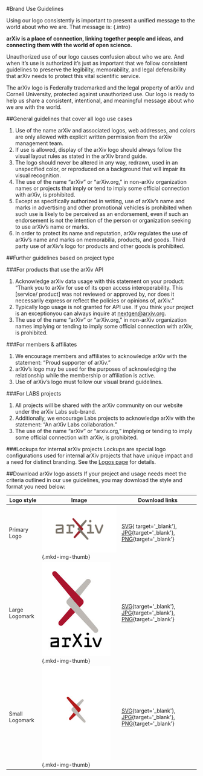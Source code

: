 #Brand Use Guidelines

Using our logo consistently is important to present a unified message to the world about who we are. That message is:
{.intro}

**arXiv is a place of connection, linking together people and ideas, and connecting them with the world of open science.**

Unauthorized use of our logo causes confusion about who we are. And when it’s use is authorized it’s just as important that we follow consistent guidelines to preserve the legibility, memorability, and legal defensibility that arXiv needs to protect this vital scientific service.

The arXiv logo is Federally trademarked and the legal property of arXiv and Cornell University, protected against unauthorized use. Our logo is ready to help us share a consistent, intentional, and meaningful message about who we are with the world.

##General guidelines that cover all logo use cases
1. Use of the name arXiv and associated logos, web addresses, and colors are only allowed with explicit written permission from the arXiv management team.
2. If use is allowed, display of the arXiv logo should always follow the visual layout rules as stated in the arXiv brand guide.
3. The logo should never be altered in any way, redrawn, used in an unspecified color, or reproduced on a background that will impair its visual recognition.
4. The use of the name “arXiv” or “arXiv.org,” in non-arXiv organization names or projects that imply or tend to imply some official connection with arXiv, is prohibited.
5. Except as specifically authorized in writing, use of arXiv’s name and marks in advertising and other promotional vehicles is prohibited when such use is likely to be perceived as an endorsement, even if such an endorsement is not the intention of the person or organization seeking to use arXiv’s name or marks.
6. In order to protect its name and reputation, arXiv regulates the use of arXiv’s name and marks on memorabilia, products, and goods. Third party use of arXiv’s logo for products and other goods is prohibited.

##Further guidelines based on project type

###For products that use the arXiv API
1. Acknowledge arXiv data usage with this statement on your product: ​“Thank you to arXiv for use of its open access interoperability. This [service/ product] was not reviewed or approved by, nor does it necessarily express or reflect the policies or opinions of, arXiv.”
2. Typically logo usage is not granted for API use. If you think your project is an exceptionyou can always inquire at ​nextgen@arxiv.org​.
3. The use of the name “arXiv” or “arXiv.org,” in non-arXiv organization names implying or tending to imply some official connection with arXiv, is prohibited.

###For members & affiliates
1. We encourage members and affiliates to acknowledge arXiv with the statement: ​“Proud supporter of arXiv.”
2. arXiv’s logo may be used for the purposes of acknowledging the relationship while the membership or affiliation is active.
3. Use of arXiv’s logo must follow our visual brand guidelines.

###For LABS projects
1. All projects will be shared with the arXiv community on our website under the arXiv Labs sub-brand.
2. Additionally, we encourage Labs projects to acknowledge arXiv with the statement: ​“An arXiv Labs collaboration.”
3. The use of the name “arXiv” or “arxiv.org,” implying or tending to imply some official connection with arXiv, is prohibited.

###Lockups for internal arXiv projects
Lockups are special logo configurations used for internal arXiv projects that have unique impact and a need for distinct branding. See the [Logos page](logos) for details.

##Download arXiv logo assets
If your project and usage needs meet the criteria outlined in our use guidelines, you may download the style and format you need below:

| Logo style  | Image      | Download links                          |
| ----------- | --------------- | ------------------------------------ |
| Primary Logo | ![arXiv primary logo](images/brand-logo-primary.jpg){.mkd-img-thumb} |  [SVG](https://cornell.box.com/v/arxiv-logo-svg){ target='_blank'}, [JPG](https://cornell.box.com/v/arxiv-logo-jpg){target='_blank'}, [PNG](https://cornell.box.com/v/arxiv-logo-png){target='_blank'} |
| Large Logomark | ![arXiv logomark](images/brand-logomark-primary-large.jpg){.mkd-img-thumb}  | [SVG](https://cornell.box.com/v/arxiv-logomark-svg){target='_blank'}, [JPG](https://cornell.box.com/v/arxiv-logomark-jpg){target='_blank'}, [PNG](https://cornell.box.com/v/arxiv-logomark-png){target='_blank'} |
| Small Logomark   |  ![arXiv logomark](images/brand-logomark-primary.jpg){.mkd-img-thumb} | [SVG](https://cornell.box.com/v/arxiv-logomark-small-svg){target='_blank'}, [JPG](https://cornell.box.com/v/arxiv-logomark-small-jpg){target='_blank'}, [PNG](https://cornell.box.com/v/arxiv-logomark-small-png){target='_blank'} |
